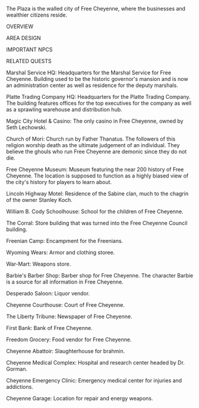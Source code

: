 
The Plaza is the walled city of Free Cheyenne, where the businesses and wealthier citizens reside. 

OVERVIEW

AREA DESIGN

IMPORTANT NPCS

RELATED QUESTS


Marshal Service HQ:
Headquarters for the Marshal Service for Free Cheyenne. Building used to be the historic governor's mansion and is now an administration center as well as residence for the deputy marshals. 

Platte Trading Company HQ:
Headquarters for the Platte Trading Company. The building features offices for the top executives for the company as well as a sprawling warehouse and distribution hub. 

Magic City Hotel & Casino:
The only casino in Free Cheyenne, owned by Seth Lechowski. 

Church of Mori:
Church run by Father Thanatus. The followers of this religion worship death as the ultimate judgement of an individual. They believe the ghouls who run Free Cheyenne are demonic since they do not die. 

Free Cheyenne Museum:
Museum featuring the near 200 history of Free Cheyenne. The location is supposed to function as a highly biased view of the city's history for players to learn about. 

Lincoln Highway Motel:
Residence of the Sabine clan, much to the chagrin of the owner Stanley Koch. 

William B. Cody Schoolhouse:
School for the children of Free Cheyenne.

The Corral:
Store building that was turned into the Free Cheyenne Council building. 

Freenian Camp:
Encampment for the Freenians. 

Wyoming Wears:
Armor and clothing storee.

War-Mart:
Weapons store. 

Barbie's Barber Shop:
Barber shop for Free Cheyenne. The character Barbie is a source for all information in Free Cheyenne.

Desperado Saloon:
Liquor vendor. 

Cheyenne Courthouse:
Court of Free Cheyenne. 

The Liberty Tribune:
Newspaper of Free Cheyenne.

First Bank:
Bank of Free Cheyenne.

Freedom Grocery:
Food vendor for Free Cheyenne.

Cheyenne Abattoir:
Slaughterhouse for brahmin. 

Cheyenne Medical Complex:
Hospital and research center headed by Dr. Gorman. 

Cheyenne Emergency Clinic:
Emergency medical center for injuries and addictions. 

Cheyenne Garage:
Location for repair and energy weapons. 



